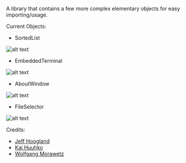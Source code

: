 A library that contains a few more complex elementary objects for easy importing/usage.

Current Objects:
- SortedList 

![alt text](http://www.enlightenment.org/ss/e-54cbaf75b94f99.93538783.png "SortedList")
- EmbeddedTerminal 

![alt text](https://www.enlightenment.org/ss/e-54ca23811cf6e3.06249212.png "EmbeddedTerminal") 

- AboutWindow

![alt text](http://www.enlightenment.org/ss/e-54cc6a63664aa5.62469556.png "AboutWindow")

- FileSelector

![alt text](http://www.enlightenment.org/ss/e-54cea2ff0ef342.81980726.png "FileSelector")

Credits: 
- [Jeff Hoogland](http://www.jeffhoogland.com/)
- [Kai Huuhko](https://github.com/kaihu)
- [Wolfgang Morawetz](https://github.com/wfx/)
